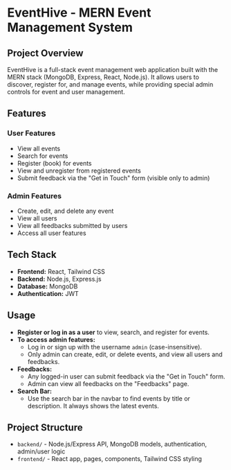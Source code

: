 # EventHive - MERN Event Management System

## Project Overview
EventHive is a full-stack event management web application built with the MERN stack (MongoDB, Express, React, Node.js). It allows users to discover, register for, and manage events, while providing special admin controls for event and user management.

## Features

### User Features
- View all events
- Search for events
- Register (book) for events
- View and unregister from registered events
- Submit feedback via the "Get in Touch" form (visible only to admin)

### Admin Features
- Create, edit, and delete any event
- View all users
- View all feedbacks submitted by users
- Access all user features

## Tech Stack
- **Frontend:** React, Tailwind CSS
- **Backend:** Node.js, Express.js
- **Database:** MongoDB 
- **Authentication:** JWT 

## Usage

- **Register or log in as a user** to view, search, and register for events.
- **To access admin features:**
  - Log in or sign up with the username `admin` (case-insensitive).
  - Only admin can create, edit, or delete events, and view all users and feedbacks.
- **Feedbacks:**
  - Any logged-in user can submit feedback via the "Get in Touch" form.
  - Admin can view all feedbacks on the "Feedbacks" page.
- **Search Bar:**
  - Use the search bar in the navbar to find events by title or description. It always shows the latest events.

## Project Structure
- `backend/` - Node.js/Express API, MongoDB models, authentication, admin/user logic
- `frontend/` - React app, pages, components, Tailwind CSS styling
